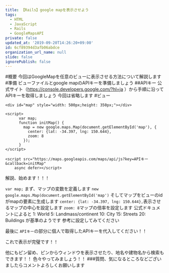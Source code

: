```yaml
---
title: 【Rails】google mapを表示させよう
tags:
  - HTML
  - JavaScript
  - Rails
  - GoogleMapsAPI
private: false
updated_at: '2019-09-20T14:26:20+09:00'
id: 6cf89394d3afb06abdce
organization_url_name: null
slide: false
ignorePublish: false
---
```

#概要
今回はGoogleMapを任意のビューに表示させる方法について解説します
#準備
ビューファイルとgoogle mapのAPIキーを準備しましょう
##APIキー
公式サイト（https://console.developers.google.com/?hl=ja ）から手順に沿ってAPIキーを取得しましょう
今回は省略します
#ビュー

```html:
<div id="map" style="width: 500px;height: 350px;"></div>

<script>
      var map;
      function initMap() {
        map = new google.maps.Map(document.getElementById('map'), {
          center: {lat: -34.397, lng: 150.644},
          zoom: 8
        });
      }
</script>

<script src="https://maps.googleapis.com/maps/api/js?key=APIキー&callback=initMap"
    async defer></script>
```

解説、始めます！！！

`var map;`
まず、マップの変数を定義します
`new google.maps.Map(document.getElementById('map')`
そしてマップをビューのidがmapの要素に生成します
`center: {lat: -34.397, lng: 150.644},`表示させるマップの中心を設定します
`zoom: 8`マップの倍率を設定します
公式ドキュメントによると
1: World
5: Landmass/continent
10: City
15: Streets
20: Buildings
が基準のようです
参考に設定してみてください

最後に
`APIキー`の部分に個人で取得したAPIキーを代入してください！！

これで表示が完璧です！！

他にもピン留め、ピンからウィンドウを表示させたり、地名や建物名から検索もできます！！
色々やってみましょう！！
###質問、気になるところなどございましたらコメントよろしくお願いします
